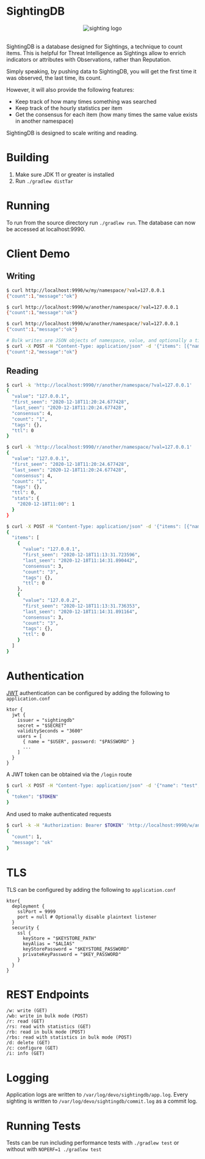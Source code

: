 SightingDB
========

<div style="text-align:center"><img alt="sighting logo" src="doc/sightingdb-logo3_128.png"/></div>
<br>

SightingDB is a database designed for Sightings, a technique to count items. This is helpful for Threat Intelligence as Sightings allow
to enrich indicators or attributes with Observations, rather than Reputation.

Simply speaking, by pushing data to SightingDB, you will get the first time it was observed, the last time, its count.

However, it will also provide the following features:
* Keep track of how many times something was searched
* Keep track of the hourly statistics per item
* Get the consensus for each item (how many times the same value exists in another namespace)

SightingDB is designed to scale writing and reading.

Building
========

1) Make sure JDK 11 or greater is installed
2) Run `./gradlew distTar`

Running
=======

To run from the source directory run `./gradlew run`. The database can now be accessed at localhost:9990.

Client Demo
===========

Writing
-------
```bash
$ curl http://localhost:9990/w/my/namespace/?val=127.0.0.1
{"count":1,"message":"ok"}	

$ curl http://localhost:9990/w/another/namespace/?val=127.0.0.1
{"count":1,"message":"ok"}	

$ curl http://localhost:9990/w/another/namespace/?val=127.0.0.1
{"count":1,"message":"ok"}	

# Bulk writes are JSON objects of namespace, value, and optionally a timestamp as epoch milliseconds
$ curl -X POST -H "Content-Type: application/json" -d '{"items": [{"namespace": "/a/namespace", "value": "127.0.0.1", "timespamp": 0}, {"namespace": "/a/namespace", "value": "127.0.0.2"}]}' http://localhost:9990/wb
{"count":2,"message":"ok"}
```

Reading
-------
```bash
$ curl -k 'http://localhost:9990/r/another/namespace/?val=127.0.0.1'
{
  "value": "127.0.0.1",
  "first_seen": "2020-12-18T11:20:24.677428",
  "last_seen": "2020-12-18T11:20:24.677428",
  "consensus": 4,
  "count": "1",
  "tags": {},
  "ttl": 0
}

$ curl -k 'http://localhost:9990/r/another/namespace/?val=127.0.0.1'
{
  "value": "127.0.0.1",
  "first_seen": "2020-12-18T11:20:24.677428",
  "last_seen": "2020-12-18T11:20:24.677428",
  "consensus": 4,
  "count": "1",
  "tags": {},
  "ttl": 0,
  "stats": {
    "2020-12-18T11:00": 1
  }
}

$ curl -X POST -H "Content-Type: application/json" -d '{"items": [{"namespace": "/a/namespace", "value": "127.0.0.1"}, {"namespace": "/a/namespace", "value": "127.0.0.2"}]}' http://localhost:9990/rb
{
  "items": [
    {
      "value": "127.0.0.1",
      "first_seen": "2020-12-18T11:13:31.723596",
      "last_seen": "2020-12-18T11:14:31.890442",
      "consensus": 3,
      "count": "3",
      "tags": {},
      "ttl": 0
    },
    {
      "value": "127.0.0.2",
      "first_seen": "2020-12-18T11:13:31.736353",
      "last_seen": "2020-12-18T11:14:31.891164",
      "consensus": 3,
      "count": "3",
      "tags": {},
      "ttl": 0
    }
  ]
}

```

Authentication
==============

[JWT](https://jwt.io/) authentication can be configured by adding the following to `application.conf`

```hocon
ktor {
  jwt {
    issuer = "sightingdb"
    secret = "$SECRET"
    validitySeconds = "3600"
    users = [
      { name = "$USER", password: "$PASSWORD" }
      ...
    ]
  }
}
```

A JWT token can be obtained via the `/login` route 
```bash
$ curl -X POST -H "Content-Type: application/json" -d '{"name": "test", "password": "test"}' http://localhost:9990/login
{
  "token": "$TOKEN"
}
```

And used to make authenticated requests 
```bash
$ curl -k -H "Authorization: Bearer $TOKEN" 'http://localhost:9990/w/another/namespace/?val=127.0.0.1'
{
  "count": 1,
  "message": "ok"
}

```

TLS
===

TLS can be configured by adding the following to `application.conf`

```hocon
ktor{
  deployment {
    sslPort = 9999
    port = null # Optionally disable plaintext listener
  }
  security {
    ssl {
      keyStore = "$KEYSTORE_PATH"
      keyAlias = "$ALIAS"
      keyStorePassword = "$KEYSTORE_PASSWORD"
      privateKeyPassword = "$KEY_PASSWORD"
    }
  }
}
```

REST Endpoints
==============
	/w: write (GET)
	/wb: write in bulk mode (POST)
	/r: read (GET)
	/rs: read with statistics (GET)
	/rb: read in bulk mode (POST)
	/rbs: read with statistics in bulk mode (POST)
	/d: delete (GET)
	/c: configure (GET)
	/i: info (GET)

Logging
=======

Application logs are written to `/var/log/devo/sightingdb/app.log`. Every sighting is written to `/var/log/devo/sightingdb/commit.log` as a commit log.

Running Tests
=============

Tests can be run including performance tests with `./gradlew test` or without with `NOPERF=1 ./gradlew test`
